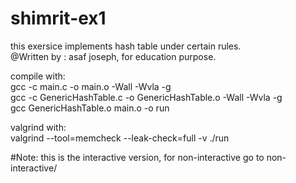 # shimrit-ex1
this exersice implements hash table under certain rules. <br />
@Written by : asaf joseph, for education purpose.

compile with: <br />
gcc -c main.c -o main.o -Wall -Wvla -g <br />
gcc -c GenericHashTable.c -o GenericHashTable.o -Wall -Wvla -g <br />
gcc GenericHashTable.o main.o -o run <br />

valgrind with: <br />
valgrind --tool=memcheck --leak-check=full -v ./run <br />

#Note: this is the interactive version, for non-interactive go to non-interactive/
